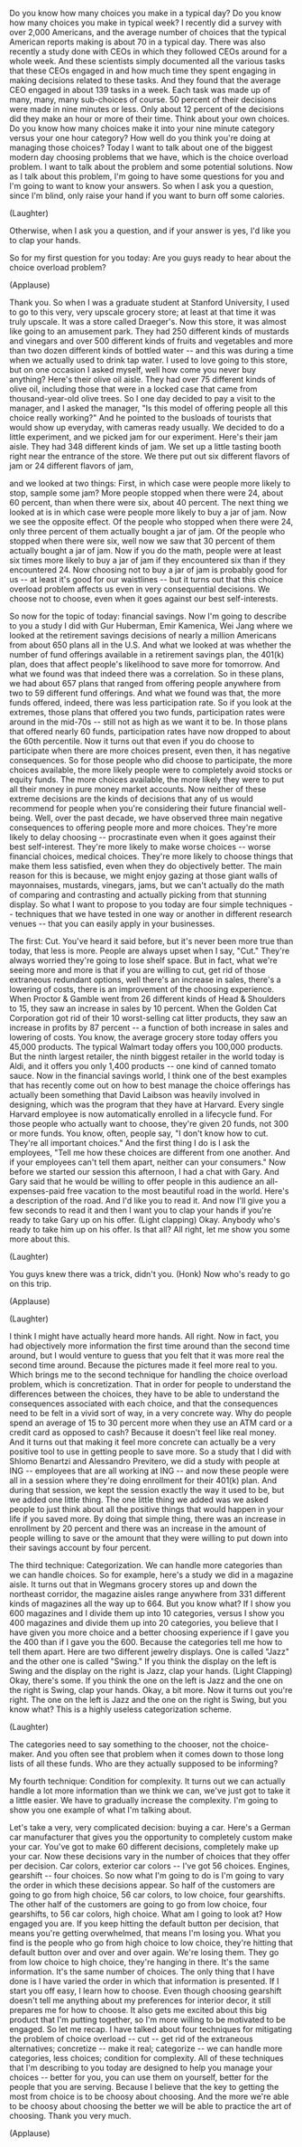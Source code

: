 
Do you know how many choices you make
in a typical day?
Do you know how many choices you make
in typical week?
I recently did a survey
with over 2,000 Americans,
and the average number of choices
that the typical American reports making
is about 70 in a typical day.
There was also recently a study done with CEOs
in which they followed CEOs around for a whole week.
And these scientists simply documented all the various tasks
that these CEOs engaged in
and how much time they spent engaging
in making decisions related to these tasks.
And they found that the average CEO
engaged in about 139 tasks in a week.
Each task was made up of many, many, many sub-choices of course.
50 percent of their decisions
were made in nine minutes or less.
Only about 12 percent of the decisions
did they make an hour or more of their time.
Think about your own choices.
Do you know how many choices
make it into your nine minute category
versus your one hour category?
How well do you think you&#39;re doing
at managing those choices?
Today I want to talk
about one of the biggest modern day choosing problems that we have,
which is the choice overload problem.
I want to talk about the problem
and some potential solutions.
Now as I talk about this problem,
I&#39;m going to have some questions for you
and I&#39;m going to want to know your answers.
So when I ask you a question,
since I&#39;m blind,
only raise your hand if you want to burn off some calories.

(Laughter)

Otherwise, when I ask you a question,
and if your answer is yes,
I&#39;d like you to clap your hands.

So for my first question for you today:
Are you guys ready to hear about the choice overload problem?

(Applause)

Thank you.
So when I was a graduate student at Stanford University,
I used to go to this very, very upscale grocery store;
at least at that time it was truly upscale.
It was a store called Draeger&#39;s.
Now this store, it was almost like going to an amusement park.
They had 250 different kinds of mustards and vinegars
and over 500 different kinds
of fruits and vegetables
and more than two dozen different kinds of bottled water --
and this was during a time when we actually used to drink tap water.
I used to love going to this store,
but on one occasion I asked myself,
well how come you never buy anything?
Here&#39;s their olive oil aisle.
They had over 75 different kinds of olive oil,
including those that were in a locked case
that came from thousand-year-old olive trees.
So I one day decided to pay a visit to the manager,
and I asked the manager,
&quot;Is this model of offering people all this choice really working?&quot;
And he pointed to the busloads of tourists
that would show up everyday,
with cameras ready usually.
We decided to do a little experiment,
and we picked jam for our experiment.
Here&#39;s their jam aisle.
They had 348 different kinds of jam.
We set up a little tasting booth
right near the entrance of the store.
We there put out six different flavors of jam
or 24 different flavors of jam,

and we looked at two things:
First, in which case
were people more likely to stop, sample some jam?
More people stopped when there were 24, about 60 percent,
than when there were six,
about 40 percent.
The next thing we looked at
is in which case were people more likely
to buy a jar of jam.
Now we see the opposite effect.
Of the people who stopped when there were 24,
only three percent of them actually bought a jar of jam.
Of the people who stopped when there were six,
well now we saw that 30 percent of them
actually bought a jar of jam.
Now if you do the math,
people were at least six times more likely to buy a jar of jam
if they encountered six
than if they encountered 24.
Now choosing not to buy a jar of jam
is probably good for us --
at least it&#39;s good for our waistlines --
but it turns out that this choice overload problem affects us
even in very consequential decisions.
We choose not to choose,
even when it goes against our best self-interests.

So now for the topic of today: financial savings.
Now I&#39;m going to describe to you a study I did
with Gur Huberman, Emir Kamenica, Wei Jang
where we looked at the retirement savings decisions
of nearly a million Americans
from about 650 plans
all in the U.S.
And what we looked at
was whether the number of fund offerings
available in a retirement savings plan,
the 401(k) plan,
does that affect people&#39;s likelihood
to save more for tomorrow.
And what we found
was that indeed there was a correlation.
So in these plans, we had about 657 plans
that ranged from offering people
anywhere from two to 59 different fund offerings.
And what we found was that,
the more funds offered,
indeed, there was less participation rate.
So if you look at the extremes,
those plans that offered you two funds,
participation rates were around in the mid-70s --
still not as high as we want it to be.
In those plans that offered nearly 60 funds,
participation rates have now dropped
to about the 60th percentile.
Now it turns out
that even if you do choose to participate
when there are more choices present,
even then, it has negative consequences.
So for those people who did choose to participate,
the more choices available,
the more likely people were
to completely avoid stocks or equity funds.
The more choices available,
the more likely they were
to put all their money in pure money market accounts.
Now neither of these extreme decisions
are the kinds of decisions
that any of us would recommend for people
when you&#39;re considering their future financial well-being.
Well, over the past decade,
we have observed three main negative consequences
to offering people more and more choices.
They&#39;re more likely to delay choosing --
procrastinate even when it goes against their best self-interest.
They&#39;re more likely to make worse choices --
worse financial choices, medical choices.
They&#39;re more likely to choose things that make them less satisfied,
even when they do objectively better.
The main reason for this
is because, we might enjoy gazing at those giant walls
of mayonnaises, mustards, vinegars, jams,
but we can&#39;t actually do the math of comparing and contrasting
and actually picking from that stunning display.
So what I want to propose to you today
are four simple techniques --
techniques that we have tested in one way or another
in different research venues --
that you can easily apply
in your businesses.

The first: Cut.
You&#39;ve heard it said before,
but it&#39;s never been more true than today,
that less is more.
People are always upset when I say, &quot;Cut.&quot;
They&#39;re always worried they&#39;re going to lose shelf space.
But in fact, what we&#39;re seeing more and more
is that if you are willing to cut,
get rid of those extraneous redundant options,
well there&#39;s an increase in sales,
there&#39;s a lowering of costs,
there is an improvement of the choosing experience.
When Proctor &amp; Gamble
went from 26 different kinds of Head &amp; Shoulders to 15,
they saw an increase in sales by 10 percent.
When the Golden Cat Corporation
got rid of their 10 worst-selling cat litter products,
they saw an increase in profits
by 87 percent --
a function of both increase in sales
and lowering of costs.
You know, the average grocery store today
offers you 45,000 products.
The typical Walmart today offers you 100,000 products.
But the ninth largest retailer,
the ninth biggest retailer in the world today
is Aldi,
and it offers you only 1,400 products --
one kind of canned tomato sauce.
Now in the financial savings world,
I think one of the best examples that has recently come out
on how to best manage the choice offerings
has actually been something that David Laibson was heavily involved in designing,
which was the program that they have at Harvard.
Every single Harvard employee
is now automatically enrolled
in a lifecycle fund.
For those people who actually want to choose,
they&#39;re given 20 funds,
not 300 or more funds.
You know, often, people say,
&quot;I don&#39;t know how to cut.
They&#39;re all important choices.&quot;
And the first thing I do is I ask the employees,
&quot;Tell me how these choices are different from one another.
And if your employees can&#39;t tell them apart,
neither can your consumers.&quot;
Now before we started our session this afternoon,
I had a chat with Gary.
And Gary said that he would be willing
to offer people in this audience
an all-expenses-paid free vacation
to the most beautiful road in the world.
Here&#39;s a description of the road.
And I&#39;d like you to read it.
And now I&#39;ll give you a few seconds to read it
and then I want you to clap your hands
if you&#39;re ready to take Gary up on his offer.
(Light clapping)
Okay. Anybody who&#39;s ready to take him up on his offer.
Is that all?
All right, let me show you some more about this.

(Laughter)

You guys knew there was a trick, didn&#39;t you.
(Honk)
Now who&#39;s ready to go on this trip.

(Applause)


(Laughter)

I think I might have actually heard more hands.
All right.
Now in fact,
you had objectively more information
the first time around than the second time around,
but I would venture to guess
that you felt that it was more real the second time around.
Because the pictures made it feel
more real to you.
Which brings me to the second technique
for handling the choice overload problem,
which is concretization.
That in order for people to understand
the differences between the choices,
they have to be able to understand
the consequences associated with each choice,
and that the consequences need to be felt
in a vivid sort of way, in a very concrete way.
Why do people spend an average of 15 to 30 percent more
when they use an ATM card or a credit card
as opposed to cash?
Because it doesn&#39;t feel like real money.
And it turns out
that making it feel more concrete
can actually be a very positive tool
to use in getting people to save more.
So a study that I did with Shlomo Benartzi
and Alessandro Previtero,
we did a study with people at ING --
employees that are all working at ING --
and now these people were all in a session
where they&#39;re doing enrollment for their 401(k) plan.
And during that session,
we kept the session exactly the way it used to be,
but we added one little thing.
The one little thing we added
was we asked people
to just think about all the positive things that would happen in your life
if you saved more.
By doing that simple thing,
there was an increase in enrollment by 20 percent
and there was an increase in the amount of people willing to save
or the amount that they were willing to put down into their savings account
by four percent.

The third technique: Categorization.
We can handle more categories
than we can handle choices.
So for example,
here&#39;s a study we did in a magazine aisle.
It turns out that in Wegmans grocery stores
up and down the northeast corridor,
the magazine aisles range anywhere
from 331 different kinds of magazines
all the way up to 664.
But you know what?
If I show you 600 magazines
and I divide them up into 10 categories,
versus I show you 400 magazines
and divide them up into 20 categories,
you believe that I have given you
more choice and a better choosing experience
if I gave you the 400
than if I gave you the 600.
Because the categories tell me how to tell them apart.
Here are two different jewelry displays.
One is called &quot;Jazz&quot; and the other one is called &quot;Swing.&quot;
If you think the display on the left is Swing
and the display on the right is Jazz,
clap your hands.
(Light Clapping)
Okay, there&#39;s some.
If you think the one on the left is Jazz and the one on the right is Swing,
clap your hands.
Okay, a bit more.
Now it turns out you&#39;re right.
The one on the left is Jazz and the one on the right is Swing,
but you know what?
This is a highly useless categorization scheme.

(Laughter)

The categories need to say something
to the chooser, not the choice-maker.
And you often see that problem
when it comes down to those long lists of all these funds.
Who are they actually supposed to be informing?

My fourth technique: Condition for complexity.
It turns out we can actually
handle a lot more information than we think we can,
we&#39;ve just got to take it a little easier.
We have to gradually increase the complexity.
I&#39;m going to show you one example of what I&#39;m talking about.

Let&#39;s take a very, very complicated decision:
buying a car.
Here&#39;s a German car manufacturer
that gives you the opportunity to completely custom make your car.
You&#39;ve got to make 60 different decisions,
completely make up your car.
Now these decisions vary
in the number of choices that they offer per decision.
Car colors, exterior car colors --
I&#39;ve got 56 choices.
Engines, gearshift -- four choices.
So now what I&#39;m going to do
is I&#39;m going to vary the order in which these decisions appear.
So half of the customers
are going to go from high choice, 56 car colors,
to low choice, four gearshifts.
The other half of the customers
are going to go from low choice, four gearshifts,
to 56 car colors, high choice.
What am I going to look at?
How engaged you are.
If you keep hitting the default button per decision,
that means you&#39;re getting overwhelmed,
that means I&#39;m losing you.
What you find
is the people who go from high choice to low choice,
they&#39;re hitting that default button over and over and over again.
We&#39;re losing them.
They go from low choice to high choice,
they&#39;re hanging in there.
It&#39;s the same information. It&#39;s the same number of choices.
The only thing that I have done
is I have varied the order
in which that information is presented.
If I start you off easy,
I learn how to choose.
Even though choosing gearshift
doesn&#39;t tell me anything about my preferences for interior decor,
it still prepares me for how to choose.
It also gets me excited about this big product that I&#39;m putting together,
so I&#39;m more willing to be motivated
to be engaged.
So let me recap.
I have talked about four techniques
for mitigating the problem of choice overload --
cut -- get rid of the extraneous alternatives;
concretize -- make it real;
categorize -- we can handle more categories, less choices;
condition for complexity.
All of these techniques that I&#39;m describing to you today
are designed to help you manage your choices --
better for you, you can use them on yourself,
better for the people that you are serving.
Because I believe that the key
to getting the most from choice
is to be choosy about choosing.
And the more we&#39;re able to be choosy about choosing
the better we will be able
to practice the art of choosing.
Thank you very much.

(Applause)

